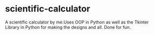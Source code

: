 # scientific-calculator

A scientific calculator by me.Uses OOP in Python as well as the Tkinter Library in Python for making the designs and all. Done for fun.